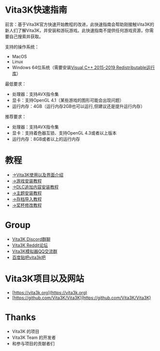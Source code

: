 # Vita3K快速指南

前言：基于Vita3K官方快速开始教程的改进，此快速指南会帮助刚接触Vita3K的新人们了解Vita3K，并安装和游玩游戏。此快速指南不提供任何游戏资源，你需要自己搜索并获取。

支持的操作系统：
- MacOS
- Linux
- Windows 64位系统（需要安装[Visual C++ 2015-2019 Redistributable运行库](https://aka.ms/vs/16/release/vc_redist.x64.exe)）

最低要求： 
- 处理器：支持AVX指令集
- 显卡：支持OpenGL 4.1（某些游戏的图形可能会出现问题）
- 运行内存：4GB（运行内存2GB也可以运行,但建议还是提升运行内存）

推荐要求： 
- 处理器：支持AVX指令集
- 显卡：支持着色器互锁、支持OpenGL 4.3或者以上版本
- 运行内存：8GB或者以上的运行内存

# 教程
- [->Vita3K使用以及界面介绍](http://croden1999.github.io/Vita3K-quick-guide/README_vita3k)
- [->游戏安装教程](http://croden1999.github.io/Vita3K-quick-guide/README_game)
- [->DLC追加内容安装教程](http://croden1999.github.io/Vita3K-quick-guide/README_dlc)
- [->主题安装教程](http://croden1999.github.io/Vita3K-quick-guide/README_theme)
- [->存档导入教程](http://croden1999.github.io/Vita3K-quick-guide/README_savedata)
- [->奖杯修改教程](http://croden1999.github.io/Vita3K-quick-guide/README_trophy)

# Group
- [Vita3K Discord群聊](https://discord.gg/MaWhJVH)
- [Vita3K Reddit论坛](https://www.reddit.com/r/vita3k)
- [Vita3K模拟器QQ交流群](https://jq.qq.com/?_wv=1027&k=cg1vogjK)
- [百度贴吧vita3k吧](https://tieba.baidu.com/f?kw=vita3k&fr=index)

# Vita3K项目以及网站
- [https://vita3k.org](https://vita3k.org)
- [https://github.com/Vita3K/Vita3K](https://github.com/Vita3K/Vita3K)

# Thanks
- Vita3K 的项目
- Vita3K Team 的开发者 
- 和参与项目的贡献者们
